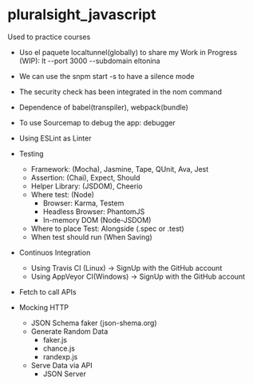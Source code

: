 # pluralsight_javascript
Used to practice courses

* Uso el paquete localtunnel(globally) to share my Work in Progress (WIP): lt --port 3000 --subdomain eltonina

* We can use the snpm start -s to have a silence mode

* The security check has been integrated in the nom command 

* Dependence of babel(transpiler), webpack(bundle)

* To use Sourcemap to debug the app: debugger 

* Using ESLint as Linter

* Testing 
  - Framework: (Mocha), Jasmine, Tape, QUnit, Ava, Jest
  - Assertion: (Chai), Expect, Should
  - Helper Library: (JSDOM), Cheerio
  - Where test: (Node) 
    + Browser: Karma, Testem
    + Headless Browser: PhantomJS
    + In-memory DOM (Node-JSDOM)
  - Where to place Test: Alongside (.spec or .test)
  - When test should run (When Saving)

* Continuos Integration
  - Using Travis CI (Linux) -> SignUp with the GitHub account
  - Using AppVeyor CI(Windows) -> SignUp with the GitHub account

* Fetch to call APIs

* Mocking HTTP
  - JSON Schema faker (json-shema.org)
  - Generate Random Data
    + faker.js
    + chance.js
    + randexp.js
  - Serve Data via API
    + JSON Server